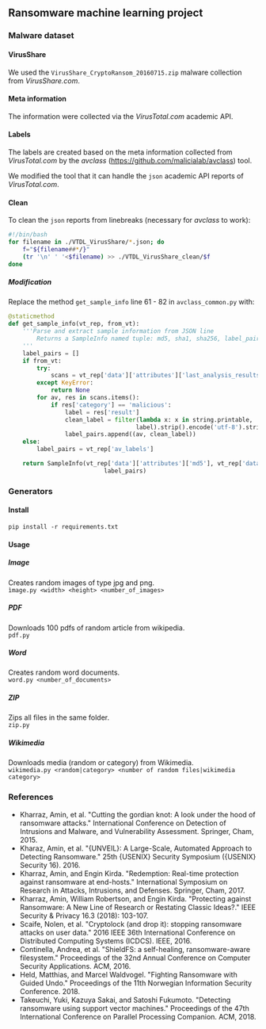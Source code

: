 ## Ransomware machine learning project

### Malware dataset

#### VirusShare

We used the `VirusShare_CryptoRansom_20160715.zip` malware collection from *VirusShare.com*.

#### Meta information

The information were collected via the *VirusTotal.com* academic API.

#### Labels

The labels are created based on the meta information collected from *VirusTotal.com* by the *avclass* (https://github.com/malicialab/avclass) tool.

We modified the tool that it can handle the `json` academic API reports of *VirusTotal.com*.

#### Clean

To clean the `json` reports from linebreaks (necessary for *avclass* to work):

```bash
#!/bin/bash
for filename in ./VTDL_VirusShare/*.json; do
	f="${filename##*/}"
	(tr '\n' ' '<$filename) >> ./VTDL_VirusShare_clean/$f
done
```

##### Modification

Replace the method `get_sample_info` line 61 - 82 in `avclass_common.py` with:

```python
@staticmethod
def get_sample_info(vt_rep, from_vt):
    '''Parse and extract sample information from JSON line
        Returns a SampleInfo named tuple: md5, sha1, sha256, label_pairs 
    '''
    label_pairs = []
    if from_vt:
        try:
            scans = vt_rep['data']['attributes']['last_analysis_results']
        except KeyError:
            return None
        for av, res in scans.items():
            if res['category'] == 'malicious':
                label = res['result']
                clean_label = filter(lambda x: x in string.printable, 
                                    label).strip().encode('utf-8').strip()
                label_pairs.append((av, clean_label))
    else:
        label_pairs = vt_rep['av_labels']

    return SampleInfo(vt_rep['data']['attributes']['md5'], vt_rep['data']['attributes']['sha1'], vt_rep['data']['attributes']['sha256'],
                           label_pairs) 
```

### Generators

#### Install

``pip install -r requirements.txt``

#### Usage

##### Image
Creates random images of type jpg and png.\
``ìmage.py <width> <height> <number_of_images>``
##### PDF
Downloads 100 pdfs of random article from wikipedia.\
``pdf.py``
##### Word
Creates random word documents.\
``word.py <number_of_documents>``
##### ZIP
Zips all files in the same folder.\
``zip.py``
##### Wikimedia
Downloads media (random or category) from Wikimedia.\
``wikimedia.py <random|category> <number of random files|wikimedia category>``

### References

* Kharraz, Amin, et al. "Cutting the gordian knot: A look under the hood of ransomware attacks." International Conference on Detection of Intrusions and Malware, and Vulnerability Assessment. Springer, Cham, 2015.
* Kharaz, Amin, et al. "{UNVEIL}: A Large-Scale, Automated Approach to Detecting Ransomware." 25th {USENIX} Security Symposium ({USENIX} Security 16). 2016.
* Kharraz, Amin, and Engin Kirda. "Redemption: Real-time protection against ransomware at end-hosts." International Symposium on Research in Attacks, Intrusions, and Defenses. Springer, Cham, 2017.
* Kharraz, Amin, William Robertson, and Engin Kirda. "Protecting against Ransomware: A New Line of Research or Restating Classic Ideas?." IEEE Security & Privacy 16.3 (2018): 103-107.
* Scaife, Nolen, et al. "Cryptolock (and drop it): stopping ransomware attacks on user data." 2016 IEEE 36th International Conference on Distributed Computing Systems (ICDCS). IEEE, 2016.
* Continella, Andrea, et al. "ShieldFS: a self-healing, ransomware-aware filesystem." Proceedings of the 32nd Annual Conference on Computer Security Applications. ACM, 2016.
* Held, Matthias, and Marcel Waldvogel. "Fighting Ransomware with Guided Undo." Proceedings of the 11th Norwegian Information Security Conference. 2018.
* Takeuchi, Yuki, Kazuya Sakai, and Satoshi Fukumoto. "Detecting ransomware using support vector machines." Proceedings of the 47th International Conference on Parallel Processing Companion. ACM, 2018.